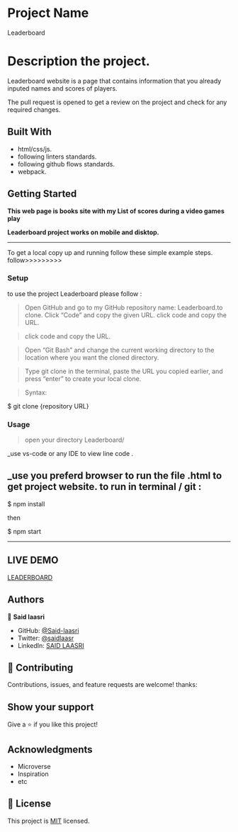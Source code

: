 # Project Name
Leaderboard

# Description the project.

Leaderboard website is a page that contains information that you already  inputed names and scores of players.


The pull request is opened to get a review on the project and check for any required changes.

## Built With

- html/css/js.
- following linters standards.
- following github flows standards.
- webpack.


## Getting Started

**This web page is books site with my List of scores during a video games play**

**Leaderboard project  works on mobile and disktop.**
****************************************************
To get a local copy up and running follow these simple example steps.
follow>>>>>>>>>


### Setup

to use the project Leaderboard please follow :
 >Open GitHub and go to my GitHub repository name: Leaderboard.to clone.
 >Click “Code” and copy the given URL.
 >click code and copy the URL.

 >click code and copy the URL.

 >Open “Git Bash” and change the current working directory to the location where you want the cloned directory.

 >Type git clone in the terminal, paste the URL you copied earlier, and press “enter” to create your local clone.

 >Syntax:

  $ git clone {repository URL}

### Usage

>open your directory Leaderboard/

_use vs-code or any IDE  to view line code .

_use you preferd browser to run the file .html to get project website.
to run in terminal / git  :
-----------------
 $ npm install 

 then

 $ npm start
 _____________

## LIVE DEMO

[LEADERBOARD](https://incandescent-souffle-974b06.netlify.app/)

## Authors

👤 **Said laasri**

- GitHub: [@Said-laasri](https://github.com/Said-laasri)
- Twitter: [@saidlaasr](https://twitter.com/saidlaasr)
- LinkedIn: [SAID LAASRI](https://www.linkedin.com/in/said-laasri-8a4367172/)


## 🤝 Contributing

Contributions, issues, and feature requests are welcome!
thanks:


## Show your support

Give a ⭐️ if you like this project!

## Acknowledgments

- Microverse
- Inspiration
- etc

## 📝 License

This project is [MIT](./MIT.md) licensed.
